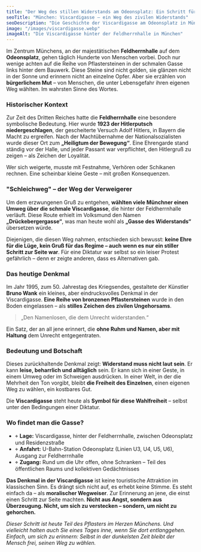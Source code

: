 ```yaml
---
title: "Der Weg des stillen Widerstands am Odeonsplatz: Ein Schritt für das Gewissen"
seoTitle: "München: Viscardigasse – ein Weg des zivilen Widerstands"
seoDescription: "Die Geschichte der Viscardigasse am Odeonsplatz in München – wie stiller Protest zum Denkmal für Mut und Freiheit wurde."
image: "/images/viscardigasse.webp"
imageAlt: "Die Viscardigasse hinter der Feldherrnhalle in München"
---
```


Im Zentrum Münchens, an der majestätischen **Feldherrnhalle** auf dem **Odeonsplatz**, gehen täglich Hunderte von Menschen vorbei. Doch nur wenige achten auf die Reihe von Pflastersteinen in der schmalen Gasse links hinter dem Bauwerk. Diese Steine sind nicht golden, sie glänzen nicht in der Sonne und erinnern nicht an einzelne Opfer. Aber sie erzählen von **bürgerlichem Mut** – von Menschen, die unter Lebensgefahr ihren eigenen Weg wählten. Im wahrsten Sinne des Wortes.

### Historischer Kontext

Zur Zeit des Dritten Reiches hatte die **Feldherrnhalle** eine besondere symbolische Bedeutung. Hier wurde **1923 der Hitlerputsch niedergeschlagen**, der gescheiterte Versuch Adolf Hitlers, in Bayern die Macht zu ergreifen. Nach der Machtübernahme der Nationalsozialisten wurde dieser Ort zum **„Heiligtum der Bewegung“**. Eine Ehrengarde stand ständig vor der Halle, und jeder Passant war verpflichtet, den Hitlergruß zu zeigen – als Zeichen der Loyalität.

Wer sich weigerte, musste mit Festnahme, Verhören oder Schikanen rechnen. Eine scheinbar kleine Geste – mit großen Konsequenzen.

### "Schleichweg" – der Weg der Verweigerer

Um dem erzwungenen Gruß zu entgehen, **wählten viele Münchner einen Umweg über die schmale Viscardigasse**, die hinter der Feldherrnhalle verläuft. Diese Route erhielt im Volksmund den Namen **„Drückebergergasse“**, was man heute wohl als **„Gasse des Widerstands“** übersetzen würde.

Diejenigen, die diesen Weg nahmen, entschieden sich bewusst: **keine Ehre für die Lüge, kein Gruß für das Regime – auch wenn es nur ein stiller Schritt zur Seite war**. Für eine Diktatur war selbst so ein leiser Protest gefährlich – denn er zeigte anderen, dass es Alternativen gab.

### Das heutige Denkmal

Im Jahr 1995, zum 50. Jahrestag des Kriegsendes, gestaltete der Künstler **Bruno Wank** ein kleines, aber eindrucksvolles Denkmal in der Viscardigasse. **Eine Reihe von bronzenen Pflastersteinen** wurde in den Boden eingelassen – als **stilles Zeichen des zivilen Ungehorsams**.

> „Den Namenlosen, die dem Unrecht widerstanden.“

Ein Satz, der an all jene erinnert, die **ohne Ruhm und Namen, aber mit Haltung** dem Unrecht entgegentraten.

### Bedeutung und Botschaft

Dieses zurückhaltende Denkmal zeigt: **Widerstand muss nicht laut sein**. Er kann **leise, beharrlich und alltäglich** sein. Er kann sich in einer Geste, in einem Umweg oder im Schweigen ausdrücken. In einer Welt, in der die Mehrheit den Ton vorgibt, bleibt **die Freiheit des Einzelnen**, einen eigenen Weg zu wählen, ein kostbares Gut.

Die **Viscardigasse** steht heute als **Symbol für diese Wahlfreiheit** – selbst unter den Bedingungen einer Diktatur.

### Wo findet man die Gasse?

- ⌖ **Lage:** Viscardigasse, hinter der Feldherrnhalle, zwischen Odeonsplatz und Residenzstraße
- ⌖ **Anfahrt:** U-Bahn-Station Odeonsplatz (Linien U3, U4, U5, U6), Ausgang zur Feldherrnhalle
- ⌖ **Zugang:** Rund um die Uhr offen, ohne Schranken – Teil des öffentlichen Raums und kollektiven Gedächtnisses


**Das Denkmal in der Viscardigasse** ist keine touristische Attraktion im klassischen Sinn. Es drängt sich nicht auf, es erhebt keine Stimme. Es steht einfach da – als **moralischer Wegweiser**. Zur Erinnerung an jene, die einst einen Schritt zur Seite machten. **Nicht aus Angst, sondern aus Überzeugung. Nicht, um sich zu verstecken – sondern, um nicht zu gehorchen.**

_Dieser Schritt ist heute Teil des Pflasters im Herzen Münchens. Und vielleicht halten auch Sie eines Tages inne, wenn Sie dort entlanggehen. Einfach, um sich zu erinnern: Selbst in der dunkelsten Zeit bleibt der Mensch frei, seinen Weg zu wählen._
